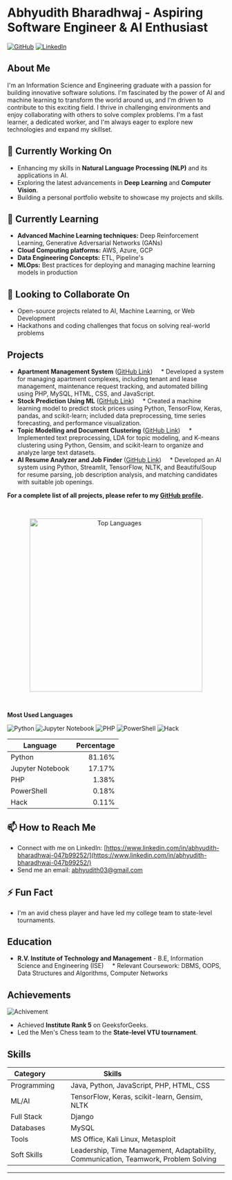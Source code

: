 # Abhyudith Bharadhwaj - Aspiring Software Engineer & AI Enthusiast

[![GitHub](https://img.shields.io/badge/GitHub-100000?style=for-the-badge&logo=github&logoColor=white)](https://github.com/Radom12) 
[![LinkedIn](https://img.shields.io/badge/LinkedIn-0077B5?style=for-the-badge&logo=linkedin&logoColor=white)](https://www.linkedin.com/in/abhyudith-bharadhwaj-047b99252/) 

## About Me

I'm an Information Science and Engineering graduate with a passion for building innovative software solutions. I'm fascinated by the power of AI and machine learning to transform the world around us, and I'm driven to contribute to this exciting field. I thrive in challenging environments and enjoy collaborating with others to solve complex problems. I'm a fast learner, a dedicated worker, and I'm always eager to explore new technologies and expand my skillset.

## 🔭 Currently Working On
- Enhancing my skills in **Natural Language Processing (NLP)** and its applications in AI.
- Exploring the latest advancements in **Deep Learning** and **Computer Vision**.
- Building a personal portfolio website to showcase my projects and skills.

## 🌱 Currently Learning
- **Advanced Machine Learning techniques:** Deep Reinforcement Learning, Generative Adversarial Networks (GANs)
- **Cloud Computing platforms:** AWS, Azure, GCP
- **Data Engineering Concepts:** ETL, Pipeline's
- **MLOps:** Best practices for deploying and managing machine learning models in production

## 👯 Looking to Collaborate On
- Open-source projects related to AI, Machine Learning, or Web Development
- Hackathons and coding challenges that focus on solving real-world problems

## Projects

* **Apartment Management System** ([GitHub Link](https://github.com/Radom12/DBMS-Apartment-Management-System-Project)) 
    * Developed a system for managing apartment complexes, including tenant and lease management, maintenance request tracking, and automated billing using PHP, MySQL, HTML, CSS, and JavaScript.
* **Stock Prediction Using ML** ([GitHub Link](https://github.com/Radom12/StockPredictior))
    * Created a machine learning model to predict stock prices using Python, TensorFlow, Keras, pandas, and scikit-learn; included data preprocessing, time series forecasting, and performance visualization.
* **Topic Modelling and Document Clustering** ([GitHub Link](https://github.com/Radom12/TextMining_Project))
    * Implemented text preprocessing, LDA for topic modeling, and K-means clustering using Python, Gensim, and scikit-learn to organize and analyze large text datasets.
* **AI Resume Analyzer and Job Finder** ([GitHub Link](https://github.com/Radom12/AI_Resume_Analyzer))
    * Developed an AI system using Python, Streamlit, TensorFlow, NLTK, and BeautifulSoup for resume parsing, job description analysis, and matching candidates with suitable job openings.

**For a complete list of all projects, please refer to my [GitHub profile](https://github.com/Radom12).**

<br>

<p align="center">
  <img src="https://github-readme-stats.vercel.app/api/top-langs/?username=Radom12&layout=compact&theme=tokyonight" alt="Top Languages" width="400">
</p>

<br>

<div>
    <p><strong>Most Used Languages</strong></p>
    <p align="left">
        <img src="https://img.shields.io/badge/Python-3776AB?style=for-the-badge&logo=python&logoColor=white" alt="Python" />
        <img src="https://img.shields.io/badge/Jupyter_Notebook-F37626?style=for-the-badge&logo=jupyter&logoColor=white" alt="Jupyter Notebook" />
        <img src="https://img.shields.io/badge/PHP-777BB4?style=for-the-badge&logo=php&logoColor=white" alt="PHP" />
        <img src="https://img.shields.io/badge/PowerShell-5391FE?style=for-the-badge&logo=powershell&logoColor=white" alt="PowerShell" />
        <img src="https://img.shields.io/badge/Hack-878787?style=for-the-badge&logo=hack&logoColor=white" alt="Hack" />
    </p>
    <div align="center">
    <table>
        <thead>
            <tr>
                <th>Language</th>
                <th>Percentage</th>
            </tr>
        </thead>
        <tbody>
            <tr>
                <td>Python</td>
                <td align="right">81.16%</td>
            </tr>
            <tr>
                <td>Jupyter Notebook</td>
                <td align="right">17.17%</td>
            </tr>
            <tr>
                <td>PHP</td>
                <td align="right">1.38%</td>
            </tr>
            <tr>
                <td>PowerShell</td>
                <td align="right">0.18%</td>
            </tr>
            <tr>
                <td>Hack</td>
                <td align="right">0.11%</td>
            </tr>
        </tbody>
    </table>
    </div>
</div>

## 📫 How to Reach Me
- Connect with me on LinkedIn: [https://www.linkedin.com/in/abhyudith-bharadhwaj-047b99252/](https://www.linkedin.com/in/abhyudith-bharadhwaj-047b99252/)
- Send me an email: [abhyudith03@gmail.com](mailto:abhyudith03@gmail.com)

## ⚡ Fun Fact
- I'm an avid chess player and have led my college team to state-level tournaments.

## Education

- **R.V. Institute of Technology and Management** - B.E, Information Science and Engineering (ISE)
    * Relevant Coursework: DBMS, OOPS, Data Structures and Algorithms, Computer Networks

## Achievements

![Achivement](https://github.com/user-attachments/assets/2c84f196-1317-4299-a982-3d3f0ad51e86)

* Achieved **Institute Rank 5** on GeeksforGeeks.
* Led the Men's Chess team to the **State-level VTU tournament**.

## Skills

| Category         | Skills                                     |
|------------------|-------------------------------------------|
| Programming      | Java, Python, JavaScript, PHP, HTML, CSS |
| ML/AI           | TensorFlow, Keras, scikit-learn, Gensim, NLTK |
|Full Stack | Django                                    |
| Databases        | MySQL                                     |
| Tools            | MS Office, Kali Linux, Metasploit         |
| Soft Skills      | Leadership, Time Management, Adaptability, Communication, Teamwork, Problem Solving |

---
